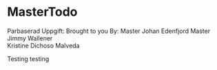 # MasterTodo

Parbaserad Uppgift: 
Brought to you By: Master Johan Edenfjord
                   Master Jimmy Wallener      
                   Kristine Dichoso Malveda

Testing testing 